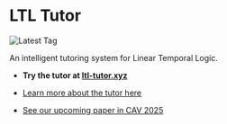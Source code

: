 # LTL Tutor

![Latest Tag](https://img.shields.io/github/v/tag/brownplt/LTLTutor?label=latest%20tag)

An intelligent tutoring system for Linear Temporal Logic.

- **Try the tutor at [ltl-tutor.xyz](http://ltl-tutor.xyz/)**

- [Learn more about the tutor here](https://blog.brownplt.org/2024/08/08/ltltutor.html)

- [See our upcoming paper in CAV 2025](https://cs.brown.edu/~sk/Publications/Papers/Published/pgnk-ltl-tutor/paper.pdf)

